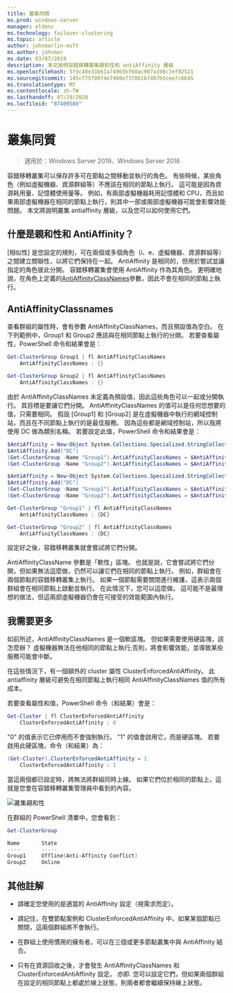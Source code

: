 ```yaml
---
title: 叢集同質
ms.prod: windows-server
manager: eldenc
ms.technology: failover-clustering
ms.topic: article
author: johnmarlin-msft
ms.author: johnmar
ms.date: 03/07/2019
description: 本文說明容錯移轉叢集親和性和 antiAffinity 層級
ms.openlocfilehash: 5fdc40e31b61a74965bf60ac907a198c7ef92521
ms.sourcegitcommit: 145cf75f89f4e7460e737861b7407b5cee7c6645
ms.translationtype: MT
ms.contentlocale: zh-TW
ms.lasthandoff: 07/29/2020
ms.locfileid: "87409588"
---
```

# <a name="cluster-affinity"></a>叢集同質

> 適用於：Windows Server 2019、Windows Server 2016

容錯移轉叢集可以保存許多可在節點之間移動並執行的角色。 有些時候，某些角色（例如虛擬機器、資源群組等）不應該在相同的節點上執行。  這可能是因為資源耗用量、記憶體使用量等。 例如，有兩部虛擬機器耗用記憶體和 CPU，而且如果兩部虛擬機器在相同的節點上執行，則其中一部或兩部虛擬機器可能會影響效能問題。  本文將說明叢集 antiaffinity 層級，以及您可以如何使用它們。

## <a name="what-is-affinity-and-antiaffinity"></a>什麼是親和性和 AntiAffinity？

[相似性] 是您設定的規則，可在兩個或多個角色（i、e、虛擬機器、資源群組等）之間建立關聯性，以將它們保持在一起。  AntiAffinity 是相同的，但用於嘗試並讓指定的角色彼此分開。 容錯移轉叢集會使用 AntiAffinity 作為其角色。  更明確地說，在角色上定義的[AntiAffinityClassNames](/previous-versions/windows/desktop/mscs/groups-antiaffinityclassnames)參數，因此不會在相同的節點上執行。

## <a name="antiaffinityclassnames"></a>AntiAffinityClassnames

查看群組的屬性時，會有參數 AntiAffinityClassNames，而且預設值為空白。  在下列範例中，Group1 和 Group2 應該與在相同節點上執行的分開。  若要查看屬性，PowerShell 命令和結果會是：

```powershell
Get-ClusterGroup Group1 | fl AntiAffinityClassNames
    AntiAffinityClassNames : {}

Get-ClusterGroup Group2 | fl AntiAffinityClassNames
    AntiAffinityClassNames : {}
```

由於 AntiAffinityClassNames 未定義為預設值，因此這些角色可以一起或分開執行。  其目標是要讓它們分開。  AntiAffinityClassNames 的值可以是任何您想要的值，只需要相同。  假設 [Group1] 和 [Group2] 是在虛擬機器中執行的網域控制站，而且在不同節點上執行的是最佳服務。  因為這些都是網域控制站，所以我將使用 DC 做為類別名稱。  若要設定此值，PowerShell 命令和結果會是：

```powershell
$AntiAffinity = New-Object System.Collections.Specialized.StringCollection
$AntiAffinity.Add("DC")
(Get-ClusterGroup -Name "Group1").AntiAffinityClassNames = $AntiAffinity
(Get-ClusterGroup -Name "Group2").AntiAffinityClassNames = $AntiAffinity

$AntiAffinity = New-Object System.Collections.Specialized.StringCollection
$AntiAffinity.Add("DC")
(Get-ClusterGroup -Name "Group1").AntiAffinityClassNames = $AntiAffinity
(Get-ClusterGroup -Name "Group2").AntiAffinityClassNames = $AntiAffinity

Get-ClusterGroup "Group1" | fl AntiAffinityClassNames
    AntiAffinityClassNames : {DC}

Get-ClusterGroup "Group2" | fl AntiAffinityClassNames
    AntiAffinityClassNames : {DC}
```

設定好之後，容錯移轉叢集就會嘗試將它們分開。

AntiAffinityClassName 參數是「軟性」區塊。  也就是說，它會嘗試將它們分開，但如果無法這麼做，仍然可以讓它們在相同的節點上執行。  例如，群組會在兩個節點的容錯移轉叢集上執行。  如果一個節點需要關閉進行維護，這表示兩個群組會在相同節點上啟動並執行。  在此情況下，您可以這麼做。  這可能不是最理想的做法，但這兩部虛擬機器仍會在可接受的效能範圍內執行。

## <a name="i-need-more"></a>我需要更多

如前所述，AntiAffinityClassNames 是一個軟區塊。  但如果需要使用硬區塊，該怎麼辦？  虛擬機器無法在他相同的節點上執行;否則，將會影響效能，並導致某些服務可能會中斷。

在這些情況下，有一個額外的 cluster 屬性 ClusterEnforcedAntiAffinity。  此 antiaffinity 層級可避免在相同節點上執行相同 AntiAffinityClassNames 值的所有成本。

若要查看屬性和值，PowerShell 命令（和結果）會是：

```powershell
Get-Cluster | fl ClusterEnforcedAntiAffinity
    ClusterEnforcedAntiAffinity : 0
```

"0" 的值表示它已停用而不會強制執行。  "1" 的值會啟用它，而是硬區塊。  若要啟用此硬區塊，命令（和結果）為：

```powershell
(Get-Cluster).ClusterEnforcedAntiAffinity = 1
    ClusterEnforcedAntiAffinity : 1
```

當這兩個都已設定時，將無法將群組同時上線。  如果它們位於相同的節點上，這就是您會在容錯移轉叢集管理員中看到的內容。

![叢集親和性](media/Cluster-Affinity/Cluster-Affinity-1.png)

在群組的 PowerShell 清單中，您會看到：

```powershell
Get-ClusterGroup

Name       State
----       -----
Group1     Offline(Anti-Affinity Conflict)
Group2     Online
```

## <a name="additional-comments"></a>其他註解

- 請確定您使用的是適當的 AntiAffinity 設定（視需求而定）。
- 請記住，在雙節點案例和 ClusterEnforcedAntiAffinity 中，如果某個節點已關閉，這兩個群組將不會執行。

- 在群組上使用慣用的擁有者，可以在三個或更多節點叢集中與 AntiAffinity 結合。
- 只有在資源回收之後，才會發生 AntiAffinityClassNames 和 ClusterEnforcedAntiAffinity 設定。 亦即. 您可以設定它們，但如果兩個群組在設定的相同節點上都處於線上狀態，則兩者都會繼續保持線上狀態。

